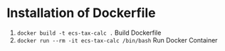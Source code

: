 # Installation of Dockerfile

1. `docker build -t ecs-tax-calc .` Build Dockerfile
2. `docker run --rm -it ecs-tax-calc /bin/bash` Run Docker Container
